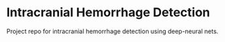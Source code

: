 # Intracranial Hemorrhage Detection
Project repo for intracranial hemorrhage detection using deep-neural nets.
